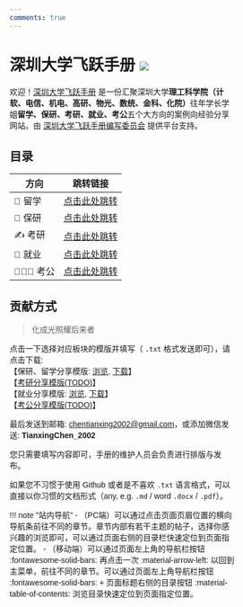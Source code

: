 ```yaml
---
comments: true
---
```


# 深圳大学飞跃手册 <a href="https://hits.seeyoufarm.com"><img src="https://hits.seeyoufarm.com/api/count/incr/badge.svg?url=https%3A%2F%2Fszu-application.github.io&count_bg=%2300EEFF&title_bg=%23F100FF&icon=&icon_color=%23E7E7E7&title=Visitors&edge_flat=false"/></a>
<!-- <div align="center">
<a href="https://hits.seeyoufarm.com"><img src="https://hits.seeyoufarm.com/api/count/incr/badge.svg?url=https%3A%2F%2Fszu-application.github.io&count_bg=%2300EEFF&title_bg=%23F100FF&icon=&icon_color=%23E7E7E7&title=Visitors&edge_flat=false"/></a>
</div> -->


<style>
* {
  box-sizing: border-box;
}
body {
  font-family: Arial, Helvetica, sans-serif;
}
hr.narrow {margin: 0 10px}
/* 并排浮动两列 */
.column {
  float: left;
  width: 50%;
  padding: 0 5px;
}
.fullcolumn {
  float: left;
  width: 100%;
  padding: 0 5px;
}


/* 删除多余的左右边距，由于填充 */
.row {margin: 0 10px; margin-bottom: 20px;}

/* 清除列后的浮点数 */
.row:after {
  content: "";
  display: table;
  clear: both;
}

/* 响应列 */
@media screen and (max-width: 600px) {
  .column {
    width: 100%;
    display: block;
    margin-bottom: 20px;
  }
}

/* 设置计数器卡片的样式 */
.card {
  box-shadow: 0 0px 3px 0 rgba(128, 128, 128, 0.2);
  padding: 10px;
  transition: 0.3s;
  /* text-align: center; */
  /* background-color: #ffffff; */
  border-radius: 2px;
}
.card:hover {
  box-shadow: 0 8px 16px 0 rgba(128, 128, 128, 0.2);
}
.container {
  padding: 5px 5px;
}
</style>

欢迎！[深圳大学飞跃手册](https://https://szu-feiyue.github.io/) 是一份汇聚深圳大学<strong>理工科学院（计软、电信、机电、高研、物光、数统、金科、化院）</strong>往年学长学姐<strong>留学、保研、考研、就业、考公</strong>五个大方向的案例向经验分享网站。由 [深圳大学飞跃手册编写委员会](./main/committee.md) 提供平台支持。

<!-- <div class="row">

  <div class="column">
    <div class="card">
      <p><strong>保研 (含港澳、中外合办申请)</strong></p>
      <hr class = "narrow">
      <p>申请是一项复杂且繁琐的工作，希望本手册能帮助你早作准备、少走弯路。</p>
      <p><a href="./baoyan"><span class="twemoji"><svg xmlns="http://www.w3.org/2000/svg" viewBox="0 0 24 24"><path d="M13.22 19.03a.75.75 0 0 1 0-1.06L18.19 13H3.75a.75.75 0 0 1 0-1.5h14.44l-4.97-4.97a.749.749 0 0 1 .326-1.275.749.749 0 0 1 .734.215l6.25 6.25a.75.75 0 0 1 0 1.06l-6.25 6.25a.75.75 0 0 1-1.06 0Z"></path></svg></span> 前往保研板块</a></p>
    </div>
  </div>
  <div class="column">
    <div class="card">
      <p><strong>留学</strong></p>
      <hr class = "narrow">
      <p><a href="./liuxue"><span class="twemoji"><svg xmlns="http://www.w3.org/2000/svg" viewBox="0 0 24 24"><path d="M13.22 19.03a.75.75 0 0 1 0-1.06L18.19 13H3.75a.75.75 0 0 1 0-1.5h14.44l-4.97-4.97a.749.749 0 0 1 .326-1.275.749.749 0 0 1 .734.215l6.25 6.25a.75.75 0 0 1 0 1.06l-6.25 6.25a.75.75 0 0 1-1.06 0Z"></path></svg></span> 前往留学板块</a></p>
    </div>
  </div>
</div>
<div class="row">
  <div class="column">
    <div class="card">
      <p><strong>考研</strong></p>
      <hr class = "narrow">
      <p><a href="./kaoyan"><span class="twemoji"><svg xmlns="http://www.w3.org/2000/svg" viewBox="0 0 24 24"><path d="M13.22 19.03a.75.75 0 0 1 0-1.06L18.19 13H3.75a.75.75 0 0 1 0-1.5h14.44l-4.97-4.97a.749.749 0 0 1 .326-1.275.749.749 0 0 1 .734.215l6.25 6.25a.75.75 0 0 1 0 1.06l-6.25 6.25a.75.75 0 0 1-1.06 0Z"></path></svg></span> 前往考研板块</a></p>
    </div>
  </div>

  <div class="column">
    <div class="card">
      <p><strong>就业</strong></p>
      <hr class = "narrow">
      <p><a href="./jiuye"><span class="twemoji"><svg xmlns="http://www.w3.org/2000/svg" viewBox="0 0 24 24"><path d="M13.22 19.03a.75.75 0 0 1 0-1.06L18.19 13H3.75a.75.75 0 0 1 0-1.5h14.44l-4.97-4.97a.749.749 0 0 1 .326-1.275.749.749 0 0 1 .734.215l6.25 6.25a.75.75 0 0 1 0 1.06l-6.25 6.25a.75.75 0 0 1-1.06 0Z"></path></svg></span> 前往就业板块</a></p>
    </div>
  </div>
</div> -->


## 目录

| 方向 | 跳转链接 |
|  ----  | ----  | 
| 🛫 留学 | [点击此处跳转](./liuxue/index.md) |
| 📖 保研 | [点击此处跳转](./baoyan/index.md) |
| ✍️ 考研  | [点击此处跳转](./kaoyan/index.md) |
| 💼 就业  | [点击此处跳转](./jiuye/index.md) |
| 🧑🏻‍💻 考公  | [点击此处跳转](./kaogong/index.md) |


## 贡献方式
> 化成光照耀后来者

点击一下选择对应板块的模版并填写（ `.txt` 格式发送即可），请点击下载:<br>
【保研、留学分享模版: [浏览](./baoyan/template.md), [下载](./baoyan/template_baoyan.txt)】<br>【[考研分享模版(TODO)]()】<br>【就业分享模版: [浏览](./jiuye/template.md), [下载](./jiuye/template_jiuye.txt)】 <br>【[考公分享模版(TODO)]()】

最后发送到邮箱: <a href="mailto:chentianxing2002@gmail.com">chentianxing2002@gmail.com</a>，或添加微信发送: **TianxingChen_2002**

您只需要填写内容即可，手册的维护人员会负责进行排版与发布。

如果您不习惯于使用 Github 或者是不喜欢 `.txt` 语言格式，可以直接以你习惯的文档形式（any, e.g. `.md` / word `.docx` / `.pdf`）。

<!-- ### 页面评论区

我们在本页面和 [QA](main/qa/) 页面底部放置了评论区，可以在其中提出简短的更新或勘误。 -->

!!! note "站内导航"
    -   （PC端）可以通过点击页面页眉位置的横向导航条前往不同的章节。章节内部有若干主题的帖子，选择你感兴趣的浏览即可，可以通过页面右侧的目录栏快速定位到页面指定位置。
    -   （移动端）可以通过页面左上角的导航栏按钮 :fontawesome-solid-bars: 再点击一次 :material-arrow-left: 以回到主菜单，前往不同的章节。可以通过页面左上角导航栏按钮 :fontawesome-solid-bars: + 页面标题右侧的目录按钮 :material-table-of-contents: 浏览目录快速定位到页面指定位置。